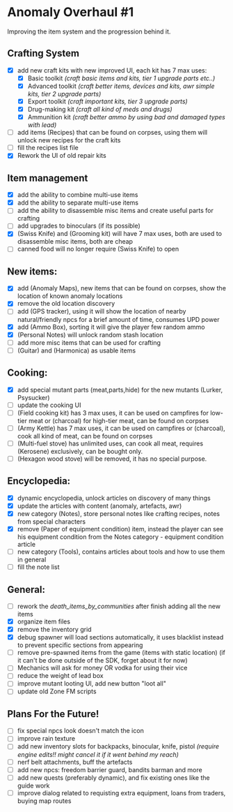 # Anomaly Overhaul #1
Improving the item system and the progression behind it.


## Crafting System
- [x] add new craft kits with new improved UI, each kit has 7 max uses:
   - [x] Basic toolkit *(craft basic items and kits, tier 1 upgrade parts etc..)*
   - [x] Advanced toolkit *(craft better items, devices and kits, awr simple kits, tier 2 upgrade parts)*
   - [x] Export toolkit *(craft important kits, tier 3 upgrade parts)*
   - [x] Drug-making kit *(craft all kind of meds and drugs)*
   - [x] Ammunition kit *(craft better ammo by using bad and damaged types with lead)*
- [ ] add items (Recipes) that can be found on corpses, using them will unlock new recipes for the craft kits
- [ ] fill the recipes list file
- [x] Rework the UI of old repair kits

## Item management
- [x] add the ability to combine multi-use items
- [x] add the ability to separate multi-use items
- [ ] add the ability to disassemble misc items and create useful parts for crafting
- [ ] add upgrades to binoculars (if its possible)
- [x] (Swiss Knife) and (Grooming kit) will have 7 max uses, both are used to disassemble misc items, both are cheap
- [ ] canned food will no longer require (Swiss Knife) to open
 
## New items:
- [x] add (Anomaly Maps), new items that can be found on corpses, show the location of known anomaly locations
- [x] remove the old location discovery
- [ ] add (GPS tracker), using it will show the location of nearby natural/friendly npcs for a brief amount of time, consumes UPD power
- [x] add (Ammo Box), sorting it will give the player few random ammo
- [x] (Personal Notes) will unlock random stash location
- [ ] add more misc items that can be used for crafting
- [ ] (Guitar) and (Harmonica) as usable items

## Cooking:
- [x] add special mutant parts (meat,parts,hide) for the new mutants (Lurker, Psysucker)
- [ ] update the cooking UI
- [ ] (Field cooking kit) has 3 max uses, it can be used on campfires for low-tier meat or (charcoal) for high-tier meat, can be found on corpses
- [ ] (Army Kettle) has 7 max uses, it can be used on campfires or (charcoal), cook all kind of meat, can be found on corpses
- [ ] (Multi-fuel stove) has unlimited uses, can cook all meat, requires (Kerosene) exclusively, can be bought only.
- [ ] (Hexagon wood stove) will be removed, it has no special purpose.

## Encyclopedia:
- [x] dynamic encyclopedia, unlock articles on discovery of many things
- [x] update the articles with content (anomaly, artefacts, awr)
- [x] new category (Notes), store personal notes like crafting recipes, notes from special characters
- [x] remove (Paper of equipment condition) item, instead the player can see his equipment condition from the Notes category - equipment condition article
- [ ] new category (Tools), contains articles about tools and how to use them in general
- [ ] fill the note list

## General:
- [ ] rework the *death_items_by_communities* after finish adding all the new items
- [x] organize item files
- [x] remove the inventory grid
- [x] debug spawner will load sections automatically, it uses blacklist instead to prevent specific sections from appearing
- [ ] remove pre-spawned items from the game (items with static location) (if it can't be done outside of the SDK, forget about it for now)
- [ ] Mechanics will ask for money OR vodka for using their vice
- [ ] reduce the weight of lead box
- [ ] improve mutant looting UI, add new button "loot all"
- [ ] update old Zone FM scripts

## Plans For the Future!
- [ ] fix special npcs look doesn't match the icon
- [ ] improve rain texture
- [ ] add new inventory slots for backpacks, binocular, knife, pistol *(require engine edits!! might cancel it if it went behind my reach)*
- [ ] nerf belt attachments, buff the artefacts
- [ ] add new npcs: freedom barrier guard, bandits barman and more
- [ ] add new quests (preferably dynamic), and fix existing ones like the guide work
- [ ] improve dialog related to requisting extra equipment, loans from traders, buying map routes
